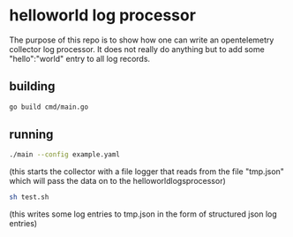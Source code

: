 # helloworld log processor

The purpose of this repo is to show how one can write an opentelemetry
collector log processor. It does not really do anything but to add
some "hello":"world" entry to all log records.

## building
```bash
go build cmd/main.go
```

## running
```bash
./main --config example.yaml
```
(this starts the collector with a file logger that reads from the file
"tmp.json" which will pass the data on to the helloworldlogsprocessor)

```bash
sh test.sh
```
(this writes some log entries to tmp.json in the form of structured
json log entries)
